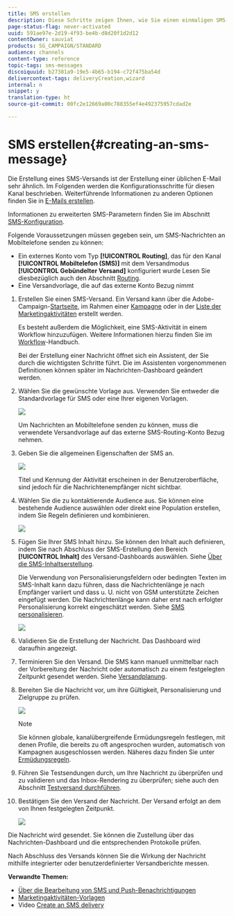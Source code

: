 ```yaml
---
title: SMS erstellen
description: Diese Schritte zeigen Ihnen, wie Sie einen einmaligen SMS-Versand mit Adobe Campaign erstellen können.
page-status-flag: never-activated
uuid: 591ae97e-2d19-4f93-be4b-d8d20f1d2d12
contentOwner: sauviat
products: SG_CAMPAIGN/STANDARD
audience: channels
content-type: reference
topic-tags: sms-messages
discoiquuid: b27381a9-19e5-4b65-b194-c72f475ba54d
delivercontext-tags: deliveryCreation,wizard
internal: n
snippet: y
translation-type: ht
source-git-commit: 00fc2e12669a00c788355ef4e492375957cdad2e

---
```



# SMS erstellen{#creating-an-sms-message}

Die Erstellung eines SMS-Versands ist der Erstellung einer üblichen E-Mail sehr ähnlich. Im Folgenden werden die Konfigurationsschritte für diesen Kanal beschrieben. Weiterführende Informationen zu anderen Optionen finden Sie in [E-Mails erstellen](../../channels/using/creating-an-email.md).

Informationen zu erweiterten SMS-Parametern finden Sie im Abschnitt [SMS-Konfiguration](../../administration/using/configuring-sms-channel.md).

Folgende Voraussetzungen müssen gegeben sein, um SMS-Nachrichten an Mobiltelefone senden zu können:

* Ein externes Konto vom Typ **[!UICONTROL Routing]**, das für den Kanal **[!UICONTROL Mobiltelefon (SMS)]** mit dem Versandmodus **[!UICONTROL Gebündelter Versand]** konfiguriert wurde Lesen Sie diesbezüglich auch den Abschnitt [Routing](../../administration/using/configuring-sms-channel.md#defining-an-sms-routing).
* Eine Versandvorlage, die auf das externe Konto Bezug nimmt

1. Erstellen Sie einen SMS-Versand. Ein Versand kann über die Adobe-Campaign-[Startseite](../../start/using/interface-description.md#home-page), im Rahmen einer [Kampagne](../../start/using/marketing-activities.md#creating-a-marketing-activity) oder in der [Liste der Marketingaktivitäten](../../start/using/programs-and-campaigns.md#creating-a-campaign) erstellt werden.

   Es besteht außerdem die Möglichkeit, eine SMS-Aktivität in einem Workflow hinzuzufügen. Weitere Informationen hierzu finden Sie im [Workflow](../../automating/using/sms-delivery.md)-Handbuch.

   Bei der Erstellung einer Nachricht öffnet sich ein Assistent, der Sie durch die wichtigsten Schritte führt. Die im Assistenten vorgenommenen Definitionen können später im Nachrichten-Dashboard geändert werden.

1. Wählen Sie die gewünschte Vorlage aus. Verwenden Sie entweder die Standardvorlage für SMS oder eine Ihrer eigenen Vorlagen.

   ![](assets/sms_creation_1.png)

   Um Nachrichten an Mobiltelefone senden zu können, muss die verwendete Versandvorlage auf das externe SMS-Routing-Konto Bezug nehmen.

1. Geben Sie die allgemeinen Eigenschaften der SMS an.

   ![](assets/sms_creation_2.png)

   Titel und Kennung der Aktivität erscheinen in der Benutzeroberfläche, sind jedoch für die Nachrichtenempfänger nicht sichtbar.

1. Wählen Sie die zu kontaktierende Audience aus. Sie können eine bestehende Audience auswählen oder direkt eine Population erstellen, indem Sie Regeln definieren und kombinieren.

   ![](assets/sms_creation_3.png)

1. Fügen Sie Ihrer SMS Inhalt hinzu. Sie können den Inhalt auch definieren, indem Sie nach Abschluss der SMS-Erstellung den Bereich **[!UICONTROL Inhalt]** des Versand-Dashboards auswählen. Siehe [Über die SMS-Inhaltserstellung](../../channels/using/about-sms-and-push-content-design.md).

   Die Verwendung von Personalisierungsfeldern oder bedingten Texten im SMS-Inhalt kann dazu führen, dass die Nachrichtenlänge je nach Empfänger variiert und dass u. U. nicht von GSM unterstützte Zeichen eingefügt werden. Die Nachrichtenlänge kann daher erst nach erfolgter Personalisierung korrekt eingeschätzt werden. Siehe [SMS personalisieren](../../channels/using/personalizing-sms-messages.md).

   ![](assets/sms_creation_4.png)

1. Validieren Sie die Erstellung der Nachricht. Das Dashboard wird daraufhin angezeigt.
1. Terminieren Sie den Versand. Die SMS kann manuell unmittelbar nach der Vorbereitung der Nachricht oder automatisch zu einem festgelegten Zeitpunkt gesendet werden. Siehe [Versandplanung](../../sending/using/about-scheduling-messages.md).
1. Bereiten Sie die Nachricht vor, um ihre Gültigkeit, Personalisierung und Zielgruppe zu prüfen.

   ![](assets/sms_creation_6.png)

   >[!NOTE]
   >
   >Sie können globale, kanalübergreifende Ermüdungsregeln festlegen, mit denen Profile, die bereits zu oft angesprochen wurden, automatisch von Kampagnen ausgeschlossen werden. Näheres dazu finden Sie unter [Ermüdungsregeln](../../administration/using/fatigue-rules.md).

1. Führen Sie Testsendungen durch, um Ihre Nachricht zu überprüfen und zu validieren und das Inbox-Rendering zu überprüfen; siehe auch den Abschnitt [Testversand durchführen](../../sending/using/managing-test-profiles-and-sending-proofs.md#sending-proofs).
1. Bestätigen Sie den Versand der Nachricht. Der Versand erfolgt an dem von Ihnen festgelegten Zeitpunkt.

   ![](assets/sms_creation_7.png)

Die Nachricht wird gesendet. Sie können die Zustellung über das Nachrichten-Dashboard und die entsprechenden Protokolle prüfen.

Nach Abschluss des Versands können Sie die Wirkung der Nachricht mithilfe integrierter oder benutzerdefinierter Versandberichte messen.

**Verwandte Themen:**

* [Über die Bearbeitung von SMS und Push-Benachrichtigungen](../../channels/using/about-sms-and-push-content-design.md)
* [Marketingaktivitäten-Vorlagen](../../start/using/about-templates.md)
* Video [Create an SMS delivery](https://helpx.adobe.com/de/campaign/kt/acs/using/acs-creating-a-sms-delivery-feature-video-use.html)

